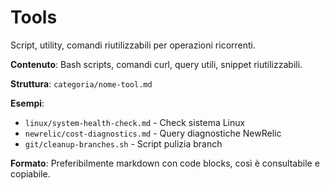 # Tools

Script, utility, comandi riutilizzabili per operazioni ricorrenti.

**Contenuto**: Bash scripts, comandi curl, query utili, snippet riutilizzabili.

**Struttura**: `categoria/nome-tool.md`

**Esempi**:
- `linux/system-health-check.md` - Check sistema Linux
- `newrelic/cost-diagnostics.md` - Query diagnostiche NewRelic
- `git/cleanup-branches.sh` - Script pulizia branch

**Formato**: Preferibilmente markdown con code blocks, così è consultabile e copiabile.
